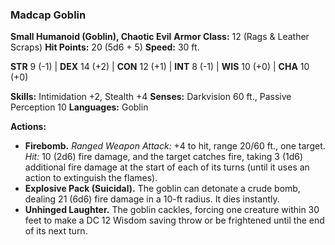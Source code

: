 ### **Madcap Goblin**
**Small Humanoid (Goblin), Chaotic Evil**
**Armor Class:** 12 (Rags & Leather Scraps)
**Hit Points:** 20 (5d6 + 5)
**Speed:** 30 ft.

**STR** 9 (-1) | **DEX** 14 (+2) | **CON** 12 (+1) | **INT** 8 (-1) | **WIS** 10 (+0) | **CHA** 10 (+0)

**Skills:** Intimidation +2, Stealth +4
**Senses:** Darkvision 60 ft., Passive Perception 10
**Languages:** Goblin

**Actions:**
- **Firebomb.** *Ranged Weapon Attack:* +4 to hit, range 20/60 ft., one target. *Hit:* 10 (2d6) fire damage, and the target catches fire, taking 3 (1d6) additional fire damage at the start of each of its turns (until it uses an action to extinguish the flames).
- **Explosive Pack (Suicidal).** The goblin can detonate a crude bomb, dealing 21 (6d6) fire damage in a 10-ft radius. It dies instantly.
- **Unhinged Laughter.** The goblin cackles, forcing one creature within 30 feet to make a DC 12 Wisdom saving throw or be frightened until the end of its next turn.